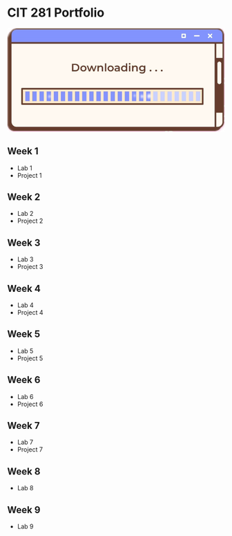 # CIT 281 Portfolio
![Pic](https://github.com/kristiechu/kristiepage.github.io/blob/main/Image.png)
## Week 1
- Lab 1
- Project 1

## Week 2
- Lab 2
- Project 2

## Week 3
- Lab 3
- Project 3

## Week 4
- Lab 4
- Project 4

## Week 5
- Lab 5
- Project 5

## Week 6
- Lab 6
- Project 6

## Week 7
 - Lab 7
 - Project 7

## Week 8
- Lab 8
  
## Week 9
- Lab 9
